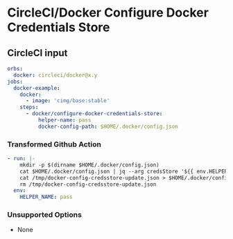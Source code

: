 # CircleCI/Docker Configure Docker Credentials Store

## CircleCI input

```yaml
orbs:
  docker: circleci/docker@x.y
jobs:
  docker-example:
    docker:
      - image: 'cimg/base:stable'
    steps:
      - docker/configure-docker-credentials-store:
          helper-name: pass
          docker-config-path: $HOME/.docker/config.json
```

### Transformed Github Action

```yaml
- run: |-
    mkdir -p $(dirname $HOME/.docker/config.json)
    cat $HOME/.docker/config.json | jq --arg credsStore '${{ env.HELPER_NAME }}' '. + {credsStore: $credsStore}' > /tmp/docker-config-credsstore-update.json
    cat /tmp/docker-config-credsstore-update.json > $HOME/.docker/config.json
    rm /tmp/docker-config-credsstore-update.json
  env:
    HELPER_NAME: pass
```

### Unsupported Options

- None
